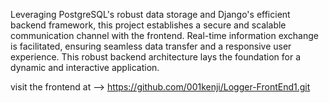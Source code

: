 
Leveraging PostgreSQL's robust data storage and Django's efficient backend framework, this project establishes a secure and scalable communication channel with the frontend. Real-time information exchange is facilitated, ensuring seamless data transfer and a responsive user experience. This robust backend architecture lays the foundation for a dynamic and interactive application.



visit the frontend at -->  https://github.com/001kenji/Logger-FrontEnd1.git
